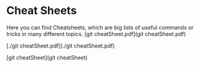 # Cheat Sheets
Here you can find Cheatsheets,
which are big lists of useful commands or tricks in many different topics.
[git cheatSheet.pdf](git cheatSheet.pdf)

[./git cheatSheet.pdf](./git cheatSheet.pdf)

[git cheatSheet](git cheatSheet)
